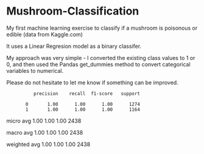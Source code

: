 # Mushroom-Classification
My first machine learning exercise to classify if a mushroom is poisonous or edible (data from Kaggle.com)

It uses a Linear Regresion model as a binary classifer.

My approach was very simple - I converted the existing class values to 1 or 0, and then used the Pandas get_dummies method to convert categorical variables to numerical.

Please do not hesitate to let me know if something can be improved. 

              precision    recall  f1-score   support

           0       1.00      1.00      1.00      1274
           1       1.00      1.00      1.00      1164

   micro avg       1.00      1.00      1.00      2438
   
   macro avg       1.00      1.00      1.00      2438
   
weighted avg       1.00      1.00      1.00      2438

